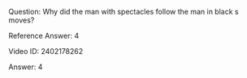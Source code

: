 Question: Why did the man with spectacles follow the man in black s moves?

Reference Answer: 4

Video ID: 2402178262

Answer: 4

